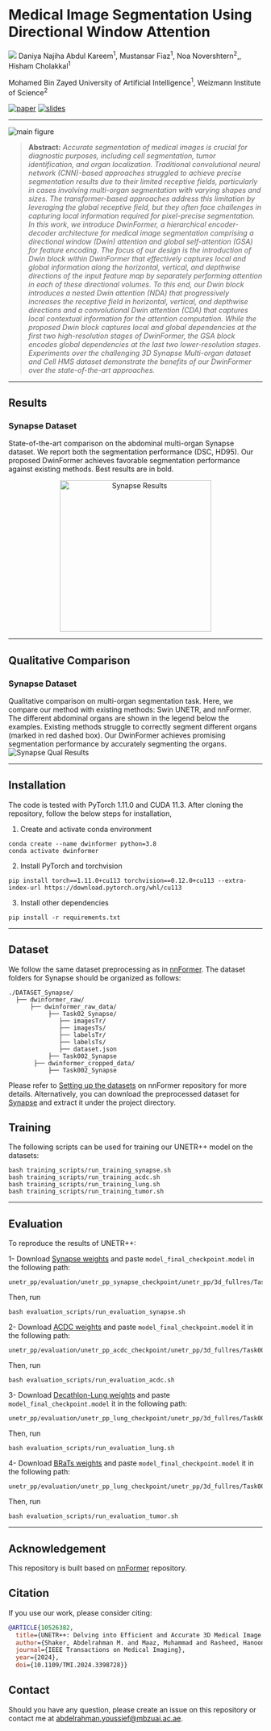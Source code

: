 # Medical Image Segmentation Using Directional Window Attention
![](https://i.imgur.com/waxVImv.png)
Daniya Najiha Abdul Kareem<sup>1</sup>, Mustansar Fiaz<sup>1</sup>, Noa Novershtern<sup>2</sup>,, Hisham Cholakkal<sup>1</sup>

Mohamed Bin Zayed University of Artificial Intelligence<sup>1</sup>, Weizmann Institute of Science<sup>2</sup>

[![paper](https://img.shields.io/badge/Paper-<COLOR>.svg)](https://arxiv.org/abs/2406.17471)
[![slides](https://img.shields.io/badge/Presentation-Slides-B762C1)](https://drive.google.com/file/d/1KmXEHuCjIsd1wcijshOtzuIWH3Lw-IP3/view?usp=drive_link)

<hr />

![main figure](MEDIA/intro.jpg)
> **Abstract:** *Accurate segmentation of medical images is crucial for diagnostic purposes, including cell segmentation, tumor identification, and organ localization. Traditional convolutional neural network (CNN)-based approaches struggled to achieve precise segmentation results due to their limited receptive fields, particularly in cases involving multi-organ segmentation with varying shapes and sizes. The transformer-based approaches address this limitation by leveraging the global receptive field, but they often face challenges in capturing local information required for pixel-precise segmentation. In this work, we introduce DwinFormer, a hierarchical encoder-decoder architecture for medical image segmentation comprising a directional window (Dwin) attention and global self-attention (GSA) for feature encoding. The focus of our design is the introduction of Dwin block within DwinFormer that effectively captures local and global information along the horizontal, vertical, and depthwise directions of the input feature map by separately performing attention in each of these directional volumes. To this end, our Dwin block introduces a nested Dwin attention (NDA) that progressively increases the receptive field in horizontal, vertical, and depthwise directions and a convolutional Dwin attention (CDA) that captures local contextual information for the attention computation. While the proposed Dwin block captures local and global dependencies at the first two high-resolution stages of DwinFormer, the GSA block encodes global dependencies at the last two lower-resolution stages. Experiments over the challenging 3D Synapse Multi-organ dataset and Cell HMS dataset demonstrate the benefits of our DwinFormer over the state-of-the-art approaches.* 
<hr />

## Results

### Synapse Dataset
State-of-the-art comparison on the abdominal multi-organ Synapse dataset. We report both the segmentation performance (DSC, HD95).
Our proposed DwinFormer achieves favorable segmentation performance against existing methods. Best results are in bold. 

<p align="center">
  <img src="MEDIA/result.png" alt="Synapse Results" width="300">
</p>

<hr />

## Qualitative Comparison

### Synapse Dataset
Qualitative comparison on multi-organ segmentation task. Here, we compare our method with existing methods: Swin UNETR, and nnFormer. 
The different abdominal organs are shown in the legend below the examples. Existing methods struggle to correctly segment different organs (marked in red dashed box). 
Our DwinFormer achieves promising segmentation performance by accurately segmenting the organs.
![Synapse Qual Results](MEDIA/qual.png)

<hr />

## Installation
The code is tested with PyTorch 1.11.0 and CUDA 11.3. After cloning the repository, follow the below steps for installation,

1. Create and activate conda environment
```shell
conda create --name dwinformer python=3.8
conda activate dwinformer
```
2. Install PyTorch and torchvision
```shell
pip install torch==1.11.0+cu113 torchvision==0.12.0+cu113 --extra-index-url https://download.pytorch.org/whl/cu113
```
3. Install other dependencies
```shell
pip install -r requirements.txt
```
<hr />


## Dataset
We follow the same dataset preprocessing as in [nnFormer](https://github.com/282857341/nnFormer).
The dataset folders for Synapse should be organized as follows: 

```
./DATASET_Synapse/
  ├── dwinformer_raw/
      ├── dwinformer_raw_data/
           ├── Task02_Synapse/
              ├── imagesTr/
              ├── imagesTs/
              ├── labelsTr/
              ├── labelsTs/
              ├── dataset.json
           ├── Task002_Synapse
       ├── dwinformer_cropped_data/
           ├── Task002_Synapse
 ```
 
Please refer to [Setting up the datasets](https://github.com/282857341/nnFormer) on nnFormer repository for more details.
Alternatively, you can download the preprocessed dataset for [Synapse](https://mbzuaiac-my.sharepoint.com/:u:/g/personal/abdelrahman_youssief_mbzuai_ac_ae/EbHDhSjkQW5Ak9SMPnGCyb8BOID98wdg3uUvQ0eNvTZ8RA?e=YVhfdg) and extract it under the project directory.

## Training
The following scripts can be used for training our UNETR++ model on the datasets:
```shell
bash training_scripts/run_training_synapse.sh
bash training_scripts/run_training_acdc.sh
bash training_scripts/run_training_lung.sh
bash training_scripts/run_training_tumor.sh
```

<hr />

## Evaluation

To reproduce the results of UNETR++: 

1- Download [Synapse weights](https://drive.google.com/file/d/13JuLMeDQRR_a3c3tr2V2oav6I29fJoBa) and paste ```model_final_checkpoint.model``` in the following path:
```shell
unetr_pp/evaluation/unetr_pp_synapse_checkpoint/unetr_pp/3d_fullres/Task002_Synapse/unetr_pp_trainer_synapse__unetr_pp_Plansv2.1/fold_0/
```
Then, run 
```shell
bash evaluation_scripts/run_evaluation_synapse.sh
```
2- Download [ACDC weights](https://drive.google.com/file/d/15YXiHai1zLc1ycmXaiSHetYbLGum3tV5) and paste ```model_final_checkpoint.model``` it in the following path:
```shell
unetr_pp/evaluation/unetr_pp_acdc_checkpoint/unetr_pp/3d_fullres/Task001_ACDC/unetr_pp_trainer_acdc__unetr_pp_Plansv2.1/fold_0/
```
Then, run 
```shell
bash evaluation_scripts/run_evaluation_acdc.sh
```


3- Download [Decathlon-Lung weights](https://mbzuaiac-my.sharepoint.com/:u:/g/personal/abdelrahman_youssief_mbzuai_ac_ae/ETAlc8WTjV1BhZx7zwFpA8UBS4og6upb1qX2UKkypMoTjw?e=KfzAiG) and paste ```model_final_checkpoint.model``` it in the following path:
```shell
unetr_pp/evaluation/unetr_pp_lung_checkpoint/unetr_pp/3d_fullres/Task006_Lung/unetr_pp_trainer_lung__unetr_pp_Plansv2.1/fold_0/
```
Then, run 
```shell
bash evaluation_scripts/run_evaluation_lung.sh
```

4- Download [BRaTs weights](https://drive.google.com/file/d/1LiqnVKKv3DrDKvo6J0oClhIFirhaz5PG) and paste ```model_final_checkpoint.model``` it in the following path:
```shell
unetr_pp/evaluation/unetr_pp_lung_checkpoint/unetr_pp/3d_fullres/Task003_tumor/unetr_pp_trainer_tumor__unetr_pp_Plansv2.1/fold_0/
```
Then, run 
```shell
bash evaluation_scripts/run_evaluation_tumor.sh
```

<hr />

## Acknowledgement
This repository is built based on [nnFormer](https://github.com/282857341/nnFormer) repository.

## Citation
If you use our work, please consider citing:
```bibtex
@ARTICLE{10526382,
  title={UNETR++: Delving into Efficient and Accurate 3D Medical Image Segmentation}, 
  author={Shaker, Abdelrahman M. and Maaz, Muhammad and Rasheed, Hanoona and Khan, Salman and Yang, Ming-Hsuan and Khan, Fahad Shahbaz},
  journal={IEEE Transactions on Medical Imaging}, 
  year={2024},
  doi={10.1109/TMI.2024.3398728}}

```

## Contact
Should you have any question, please create an issue on this repository or contact me at abdelrahman.youssief@mbzuai.ac.ae.
